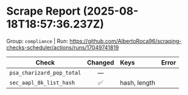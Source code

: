 # Scrape Report (2025-08-18T18:57:36.237Z)

Group: `compliance`  |  Run: https://github.com/AlbertoRoca96/scraping-checks-scheduler/actions/runs/17049741819

| Check | Changed | Keys | Error |
|---|:---:|:--|:--|
| `psa_charizard_pop_total` | — |  |  |
| `sec_aapl_8k_list_hash` | ✅ | hash, length |  |
